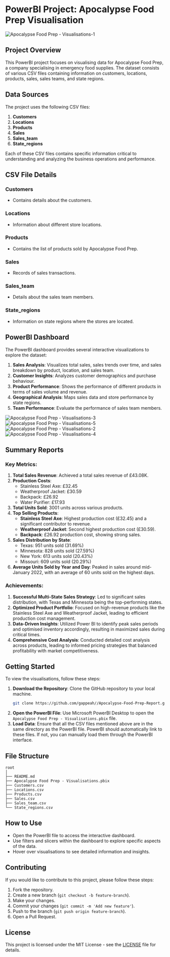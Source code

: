 # PowerBI Project: Apocalypse Food Prep Visualisation
![Apocalypse Food Prep - Visualisations-1](https://github.com/user-attachments/assets/338d365c-624a-4763-842a-84c062cc2db9)

## Project Overview

This PowerBI project focuses on visualising data for Apocalypse Food Prep, a company specialising in emergency food supplies. The dataset consists of various CSV files containing information on customers, locations, products, sales, sales teams, and state regions.

## Data Sources

The project uses the following CSV files:

1. **Customers**
2. **Locations**
3. **Products**
4. **Sales**
5. **Sales_team**
6. **State_regions**

Each of these CSV files contains specific information critical to understanding and analyzing the business operations and performance.

## CSV File Details

### Customers
- Contains details about the customers.

### Locations
- Information about different store locations.

### Products
- Contains the list of products sold by Apocalypse Food Prep.

### Sales
- Records of sales transactions.

### Sales_team
- Details about the sales team members.

### State_regions
- Information on state regions where the stores are located.

## PowerBI Dashboard

The PowerBI dashboard provides several interactive visualizations to explore the dataset:

1. **Sales Analysis**: Visualizes total sales, sales trends over time, and sales breakdown by product, location, and sales team.
2. **Customer Insights**: Analyzes customer demographics and purchase behaviour.
3. **Product Performance**: Shows the performance of different products in terms of sales volume and revenue.
4. **Geographical Analysis**: Maps sales data and store performance by state regions.
5. **Team Performance**: Evaluate the performance of sales team members.

![Apocalypse Food Prep - Visualisations-3](https://github.com/user-attachments/assets/56457692-e3fe-4c4d-9310-22936040cb46)
![Apocalypse Food Prep - Visualisations-5](https://github.com/user-attachments/assets/3d229d5b-06bb-4aff-a509-14ea8c9c8467)
![Apocalypse Food Prep - Visualisations-2](https://github.com/user-attachments/assets/148e10c1-9e5e-465a-b26d-743f35e38a5b)
![Apocalypse Food Prep - Visualisations-4](https://github.com/user-attachments/assets/4b9a5533-1b49-429b-9cf0-96c76e457b3c)

## Summary Reports
### Key Metrics:
1. **Total Sales Revenue**: Achieved a total sales revenue of £43.08K.
2. **Production Costs**:
   - Stainless Steel Axe: £32.45
   - Weatherproof Jacket: £30.59
   - Backpack: £26.92
   - Water Purifier: £17.93
3. **Total Units Sold**: 3001 units across various products.
4. **Top Selling Products**:
   - **Stainless Steel Axe**: Highest production cost (£32.45) and a significant contributor to revenue.
   - **Weatherproof Jacket**: Second highest production cost (£30.59).
   - **Backpack**: £26.92 production cost, showing strong sales.
5. **Sales Distribution by State**:
   - Texas: 951 units sold (31.69%)
   - Minnesota: 828 units sold (27.59%)
   - New York: 613 units sold (20.43%)
   - Missouri: 609 units sold (20.29%)
6. **Average Units Sold by Year and Day**: Peaked in sales around mid-January 2022, with an average of 60 units sold on the highest days.

### Achievements:
1. **Successful Multi-State Sales Strategy**: Led to significant sales distribution, with Texas and Minnesota being the top-performing states.
2. **Optimized Product Portfolio**: Focused on high-revenue products like the Stainless Steel Axe and Weatherproof Jacket, leading to efficient production cost management.
3. **Data-Driven Insights**: Utilized Power BI to identify peak sales periods and optimised inventory accordingly, resulting in maximized sales during critical times.
4. **Comprehensive Cost Analysis**: Conducted detailed cost analysis across products, leading to informed pricing strategies that balanced profitability with market competitiveness.

## Getting Started

To view the visualisations, follow these steps:

1. **Download the Repository**: Clone the GitHub repository to your local machine.
    ```bash
    git clone https://github.com/gappeah//Apocalypse-Food-Prep-Report.git
    ```
2. **Open the PowerBI File**: Use Microsoft PowerBI Desktop to open the `Apocalypse Food Prep - Visualisations.pbix` file.
3. **Load Data**: Ensure that all the CSV files mentioned above are in the same directory as the PowerBI file. PowerBI should automatically link to these files. If not, you can manually load them through the PowerBI interface.

## File Structure

```
root
│
├── README.md
├── Apocalypse Food Prep - Visualisations.pbix
├── Customers.csv
├── Locations.csv
├── Products.csv
├── Sales.csv
├── Sales_team.csv
└── State_regions.csv
```

## How to Use

- Open the PowerBI file to access the interactive dashboard.
- Use filters and slicers within the dashboard to explore specific aspects of the data.
- Hover over visualisations to see detailed information and insights.

## Contributing

If you would like to contribute to this project, please follow these steps:

1. Fork the repository.
2. Create a new branch (`git checkout -b feature-branch`).
3. Make your changes.
4. Commit your changes (`git commit -m 'Add new feature'`).
5. Push to the branch (`git push origin feature-branch`).
6. Open a Pull Request.

## License

This project is licensed under the MIT License - see the [LICENSE](LICENSE) file for details.
